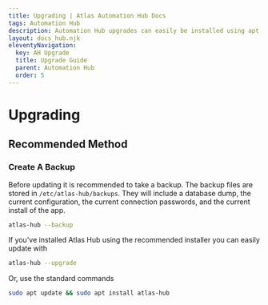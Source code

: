 ```yaml
---
title: Upgrading | Atlas Automation Hub Docs
tags: Automation Hub
description: Automation Hub upgrades can easily be installed using apt update and apt install commands. Take a backup before upgrading.
layout: docs_hub.njk
eleventyNavigation:
  key: AH Upgrade
  title: Upgrade Guide
  parent: Automation Hub
  order: 5
---
```


# Upgrading


## Recommended Method

### Create A Backup

Before updating it is recommended to take a backup. The backup files are stored in `/etc/atlas-hub/backups`. They will include a database dump, the current configuration, the current connection passwords, and the current install of the app.

```bash
atlas-hub --backup
```

If you've installed Atlas Hub using the recommended installer you can easily update with

```bash
atlas-hub --upgrade
```

Or, use the standard commands

```bash
sudo apt update && sudo apt install atlas-hub
```
